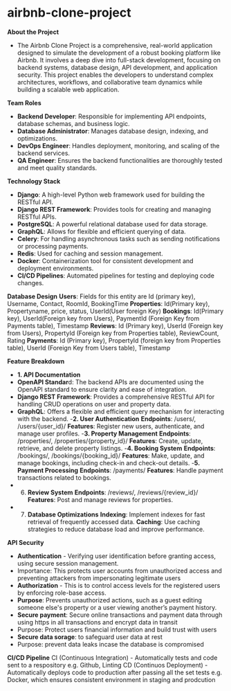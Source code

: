 # airbnb-clone-project
**About the Project**
- The Airbnb Clone Project is a comprehensive, real-world application designed to simulate the development of a robust booking platform like Airbnb. It involves a deep dive into full-stack development, focusing on backend systems, database design, API development, and application security. This project enables the developers to understand complex architectures, workflows, and collaborative team dynamics while building a scalable web application.

**Team Roles**
- **Backend Developer**: Responsible for implementing API endpoints, database schemas, and business logic.
- **Database Administrator**: Manages database design, indexing, and optimizations.
- **DevOps Engineer**: Handles deployment, monitoring, and scaling of the backend services.
- **QA Engineer**: Ensures the backend functionalities are thoroughly tested and meet quality standards.

**Technology Stack**
- **Django**: A high-level Python web framework used for building the RESTful API.
- **Django REST Framework**: Provides tools for creating and managing RESTful APIs.
- **PostgreSQL**: A powerful relational database used for data storage.
- **GraphQL**: Allows for flexible and efficient querying of data.
- **Celery**: For handling asynchronous tasks such as sending notifications or processing payments.
- **Redis**: Used for caching and session management.
- **Docker**: Containerization tool for consistent development and deployment environments.
- **CI/CD Pipelines**: Automated pipelines for testing and deploying code changes.

**Database Design**
**Users**: Fields for this entity are Id (primary key), Username, Contact, RoomId, BookingTime
**Properties**: Id(Primary key), Propertyname, price, status, UserId(User foreign Key)
**Bookings**: Id(Primary key), UserId(Foreign key from Users), PaymentId (Foreign Key from Payments table), Timestamp
**Reviews**: Id (Primary key), UserId (Foreign key from Users), PropertyId (Foreign key from Properties table), ReviewCount, Rating
**Payments**: Id (Primary key), PropertyId (foreign key from Properties table), UserId (Foreign Key from Users table), Timestamp

**Feature Breakdown**
- **1. API Documentation**
- **OpenAPI Standar**d: The backend APIs are documented using the OpenAPI standard to ensure clarity and ease of integration.
- **Django REST Framework**: Provides a comprehensive RESTful API for handling CRUD operations on user and property data.
- **GraphQL**: Offers a flexible and efficient query mechanism for interacting with the backend.
-**2. User Authentication**
**Endpoints**: /users/, /users/{user_id}/
**Features**: Register new users, authenticate, and manage user profiles.
-**3. Property Management**
**Endpoints**: /properties/, /properties/{property_id}/
**Features**: Create, update, retrieve, and delete property listings.
-**4. Booking System**
**Endpoints**: /bookings/, /bookings/{booking_id}/
**Features**: Make, update, and manage bookings, including check-in and check-out details.
-**5. Payment Processing**
**Endpoints**: /payments/
**Features**: Handle payment transactions related to bookings.
- 6. **Review System**
**Endpoints**: /reviews/, /reviews/{review_id}/
**Features**: Post and manage reviews for properties.
- 7. **Database Optimizations**
**Indexing**: Implement indexes for fast retrieval of frequently accessed data.
**Caching**: Use caching strategies to reduce database load and improve performance.

**API Security**
- **Authentication** - Verifying user identification before granting access, using secure session management. 
- Importance: This protects user accounts from unauthorized access and preventing attackers from impersonating legitimate users
- **Authorization** - This is to control access levels for the registered users by enforcing role-base access.
- **Purpose**: Prevents unauthorized actions, such as a guest editing someone else's property or a user viewing another’s payment history.
- **Secure payment**: Secure online transactions and payment data through using https in all transactions and encrypt data in transit
- Purpose: Protect users financial information and build trust with users
- **Secure  data sorage**: to safeguard user data at rest
- Purpose: prevent data leaks incase the database is compromised

**CI/CD Pipeline**
CI (Continuous Integration) - Automatically tests  and code sent to a respository e.g. Github, Linting
CD (Continuos Deployment) - Automatically deploys code to production after passing all the set tests e.g. Docker, which ensures consistent environment in staging and prodcution

